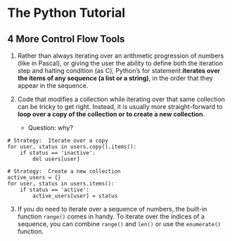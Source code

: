 # The Python Tutorial

## 4 More Control Flow Tools

1. Rather than always iterating over an arithmetic progression of numbers (like in Pascal), or giving the user the ability to define both the iteration step and halting condition (as C), Python’s for statement **iterates over the items of any sequence (a list or a string)**, in the order that they appear in the sequence.

2. Code that modifies a collection while iterating over that same collection can be tricky to get right. Instead, it is usually more straight-forward to **loop over a copy of the collection or to create a new collection**.
    - Question: why?
```
# Strategy:  Iterate over a copy
for user, status in users.copy().items():
    if status == 'inactive':
        del users[user]

# Strategy:  Create a new collection
active_users = {}
for user, status in users.items():
    if status == 'active':
        active_users[user] = status
```

3. If you do need to iterate over a sequence of numbers, the built-in function `range()` comes in handy. To iterate over the indices of a sequence, you can combine `range()` and `len()` or use the `enumerate()` function.
